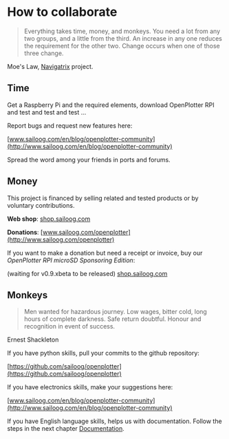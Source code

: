 # How to collaborate

> Everything takes time, money, and monkeys. You need a lot from any two groups, and a little from the third. An increase in any one reduces the requirement for the other two. Change occurs when one of those three change.

Moe's Law, [Navigatrix](http://navigatrix.net) project.

## Time

Get a Raspberry Pi and the required elements, download OpenPlotter RPI and test and test and test ...

Report bugs and request new features here:

[www.sailoog.com/en/blog/openplotter-community](http://www.sailoog.com/en/blog/openplotter-community)

Spread the word among your friends in ports and forums.

## Money

This project is financed by selling related and tested products or by voluntary contributions.

**Web shop**: [shop.sailoog.com](http://shop.sailoog.com)

**Donations**: [www.sailoog.com/openplotter](http://www.sailoog.com/openplotter)

If you want to make a donation but need a receipt or invoice, buy our _OpenPlotter RPI microSD Sponsoring Edition_:

\(waiting for v0.9.xbeta to be released\) [shop.sailoog.com](http://shop.sailoog.com)

## Monkeys

> Men wanted for hazardous journey. Low wages, bitter cold, long hours of complete darkness. Safe return doubtful. Honour and recognition in event of success.

Ernest Shackleton

If you have python skills, pull your commits to the github repository:

[https://github.com/sailoog/openplotter](https://github.com/sailoog/openplotter)

If you have electronics skills, make your suggestions here:

[www.sailoog.com/en/blog/openplotter-community](http://www.sailoog.com/en/blog/openplotter-community)

If you have English language skills, helps us with documentation. Follow the steps in the next chapter [Documentation](documentation.md).

